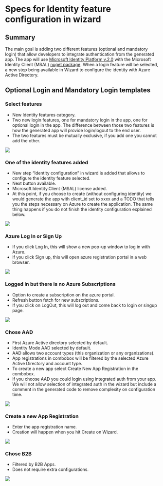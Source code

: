 # Specs for Identity feature configuration in wizard

## Summary

The main goal is adding two different features (optional and mandatory login) that allow developers to integrate authentication from the generated app.
The app will use [Microsoft Identity Platform v.2.0](https://docs.microsoft.com/azure/active-directory/develop/v2-overview) with the Microsoft Identity Client (MSAL) [nuget package](https://www.nuget.org/packages/Microsoft.Identity.Client/).
When a login feature will be selected, a new step being available in Wizard to configure the identity with Azure Active Directory.

## Optional Login and Mandatory Login templates

### Select features

 - New Identity features category.
 - Two new login features, one for mandatory login in the app, one for optional login in the app. The difference between those two features is how the generated app will provide login/logout to the end user.
 - The two features must be mutually exclusive, if you add one you cannot add the other.



![](./resources/identity/FeatureNoSelected.png)

### One of the identity features added

 - New step “Identity configuration” in wizard is added that allows to configure the identity feature selected.
 - Next button available.
 - Microsoft.Identity.Client (MSAL) license added.
 - At this point, if you choose to create (without configuring identity) we would generate the app with client_id set to xxxx and a TODO that tells you the steps necessary on Azure to create the application. The same thing happens if you do not finish the identity configuration explained below.


![](./resources/identity/OptionalLoginSelected.png)

### Azure Log In or Sign Up

 - If you click Log In, this will show a new pop-up window to log in with Azure.
 - If you click Sign up, this will open azure registration portal in a web browser.

![](./resources/identity/UserNotLoggedIn.png)

### Logged in but there is no Azure Subscriptions

 - Option to create a subscription on the azure portal.
 - Refresh button fetch for new subscriptions.
 - If you click on LogOut, this will log out and come back to login or singup page.

![](./resources/identity/NoAzureSubscriptions.png)

### Chose AAD

 - First Azure Active directory selected by default.
 - Identity Mode AAD selected by default.
 - AAD allows two account types (this organization or any organizations).
 - App registrations in combobox will be filtered by the selected Azure Active Directory and account type.
 - To create a new app select Create New App Registration in the combobox.
 - If you choose AAD you could login using integrated auth from your app. We will not allow selection of integrated auth in the wizard but include a comment in the generated code to remove complexity on configuration time.


![](./resources/identity/ChooseAAD.png)

### Create a new App Registration

 - Enter the app registration name.
 - Creation will happen when you hit Create on Wizard.

![](./resources/identity/NewAppRegistration.png)

### Chose B2B

 - Filtered by B2B Apps.
 - Does not require extra configurations.

![](./resources/identity/ChoseB2B.png)